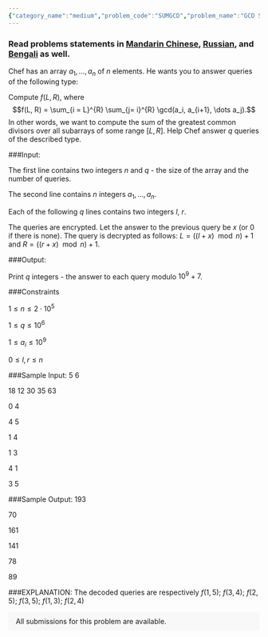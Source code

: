 ```yaml
---
{"category_name":"medium","problem_code":"SUMGCD","problem_name":"GCD Sums","problemComponents":{"constraints":"","constraintsState":false,"subtasks":"","subtasksState":false,"inputFormat":"","inputFormatState":false,"outputFormat":"","outputFormatState":false,"sampleTestCases":{"0":{"id":1,"input":"5 6\r\n\r\n18 12 30 35 63\r\n\r\n0 4\r\n\r\n4 5\r\n\r\n1 4\r\n\r\n1 3\r\n\r\n4 1\r\n\r\n3 5","output":"193\r\n\r\n70\r\n\r\n161\r\n\r\n141\r\n\r\n78\r\n\r\n89","explanation":"The decoded queries are respectively $f(1, 5)$; $f(3, 4)$; $f(2, 5)$; $f(3, 5)$; $f(1, 3)$; $f(2, 4)$","isDeleted":false}}},"video_editorial_url":"","languages_supported":{"0":"CPP14","1":"C","2":"JAVA","3":"PYTH 3.6","4":"CPP17","5":"PYTH","6":"PYP3","7":"CS2","8":"ADA","9":"PYPY","10":"TEXT","11":"PAS fpc","12":"NODEJS","13":"RUBY","14":"PHP","15":"GO","16":"HASK","17":"TCL","18":"PERL","19":"SCALA","20":"LUA","21":"kotlin","22":"BASH","23":"JS","24":"LISP sbcl","25":"rust","26":"PAS gpc","27":"BF","28":"CLOJ","29":"R","30":"D","31":"CAML","32":"FORT","33":"ASM","34":"swift","35":"FS","36":"WSPC","37":"LISP clisp","38":"SQL","39":"SCM guile","40":"PERL6","41":"ERL","42":"CLPS","43":"ICK","44":"NICE","45":"PRLG","46":"ICON","47":"COB","48":"SCM chicken","49":"PIKE","50":"SCM qobi","51":"ST","52":"SQLQ","53":"NEM"},"max_timelimit":2,"source_sizelimit":50000,"problem_author":"martin53","problem_tester":"","date_added":"14-04-2021","tags":{"0":"cook128","1":"divide","2":"greatest","3":"martin53","4":"medium","5":"sparse"},"problem_difficulty_level":"Medium-Hard","best_tag":"Divide And Conquer","editorial_url":"https://discuss.codechef.com/problems/SUMGCD","time":{"view_start_date":1618772404,"submit_start_date":1618772404,"visible_start_date":1618772404,"end_date":1735669800},"is_direct_submittable":false,"problemDiscussURL":"https://discuss.codechef.com/search?q=SUMGCD","is_proctored":false,"visitedContests":{},"layout":"problem"}
---
```

### Read problems statements in [Mandarin Chinese](https://www.codechef.com/download/translated/COOK128/mandarin/SUMGCD.pdf), [Russian](https://www.codechef.com/download/translated/COOK128/russian/SUMGCD.pdf), and [Bengali](https://www.codechef.com/download/translated/COOK128/bengali/SUMGCD.pdf) as well.

Chef has an array $a_1,\ldots, a_n$ of $n$ elements. He wants you to answer queries of the following type: 

Compute $f(L, R)$, where $$f(L, R) = \sum_{i = L}^{R} \sum_{j= i}^{R} \gcd(a_i, a_{i+1}, \dots a_j).$$ In other words, we want to compute the sum of the greatest common divisors over all subarrays of some range $[L, R]$. 
Help Chef answer $q$ queries of the described type. 


###Input:

The first line contains two integers $n$ and $q$ - the size of the array and the number of queries.

The second line contains $n$ integers $a_1,\ldots,a_n$.

Each of the following $q$ lines contains two integers $l$, $r$.

The queries are encrypted. Let the answer to the previous query be $x$ (or $0$ if there is none). The query is decrypted as follows: $L=((l+x)\mod n)+1$ and $R=((r+x) \mod n)+1$.

###Output:

Print $q$ integers - the answer to each query modulo $10^9+7$.

###Constraints 

$1 \leq n \le 2\cdot 10^5$

$1 \leq q \le 10^6$

$1 \leq a_{i} \le 10^9$

$0 \leq l, r \le n$

###Sample Input:
5 6

18 12 30 35 63

0 4

4 5

1 4

1 3

4 1

3 5

###Sample Output:
193

70

161

141

78

89
	
###EXPLANATION:
The decoded queries are respectively $f(1, 5)$; $f(3, 4)$; $f(2, 5)$; $f(3, 5)$; $f(1, 3)$; $f(2, 4)$
<aside style='background: #f8f8f8;padding: 10px 15px;'><div>All submissions for this problem are available.</div></aside>